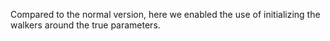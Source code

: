 Compared to the normal version, here we enabled the use of initializing the walkers around the true parameters.
